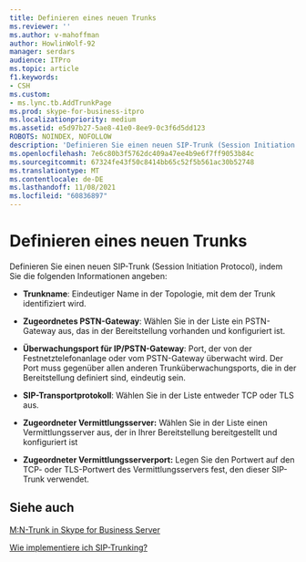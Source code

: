 ```yaml
---
title: Definieren eines neuen Trunks
ms.reviewer: ''
ms.author: v-mahoffman
author: HowlinWolf-92
manager: serdars
audience: ITPro
ms.topic: article
f1.keywords:
- CSH
ms.custom:
- ms.lync.tb.AddTrunkPage
ms.prod: skype-for-business-itpro
ms.localizationpriority: medium
ms.assetid: e5d97b27-5ae8-41e0-8ee9-0c3f6d5dd123
ROBOTS: NOINDEX, NOFOLLOW
description: 'Definieren Sie einen neuen SIP-Trunk (Session Initiation Protocol), indem Sie die folgenden Informationen angeben:'
ms.openlocfilehash: 7e6c80b3f5762dc409a47ee4b9e6f7ff9053b84c
ms.sourcegitcommit: 67324fe43f50c8414bb65c52f5b561ac30b52748
ms.translationtype: MT
ms.contentlocale: de-DE
ms.lasthandoff: 11/08/2021
ms.locfileid: "60836897"
---
```

# <a name="define-a-new-trunk"></a>Definieren eines neuen Trunks

Definieren Sie einen neuen SIP-Trunk (Session Initiation Protocol), indem Sie die folgenden Informationen angeben:

- **Trunkname**: Eindeutiger Name in der Topologie, mit dem der Trunk identifiziert wird.

- **Zugeordnetes PSTN-Gateway**: Wählen Sie in der Liste ein PSTN-Gateway aus, das in der Bereitstellung vorhanden und konfiguriert ist.

- **Überwachungsport für IP/PSTN-Gateway**: Port, der von der Festnetztelefonanlage oder vom PSTN-Gateway überwacht wird. Der Port muss gegenüber allen anderen Trunküberwachungsports, die in der Bereitstellung definiert sind, eindeutig sein.

- **SIP-Transportprotokoll**: Wählen Sie in der Liste entweder TCP oder TLS aus.

- **Zugeordneter Vermittlungsserver:** Wählen Sie in der Liste einen Vermittlungsserver aus, der in Ihrer Bereitstellung bereitgestellt und konfiguriert ist

- **Zugeordneter Vermittlungsserverport:** Legen Sie den Portwert auf den TCP- oder TLS-Portwert des Vermittlungsservers fest, den dieser SIP-Trunk verwendet.

## <a name="see-also"></a>Siehe auch

[M:N-Trunk in Skype for Business Server](../../../plan-your-deployment/enterprise-voice-solution/m-n-trunk.md)

[Wie implementiere ich SIP-Trunking?](/previous-versions/office/lync-server-2013/lync-server-2013-how-do-i-implement-sip-trunking)